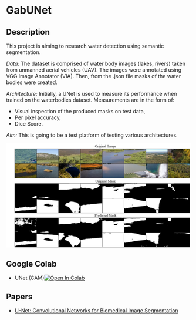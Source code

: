 # GabUNet

## Description

This project is aiming to research water detection using semantic segmentation.

*Data:* The dataset is comprised of water body images (lakes, rivers) taken from unmanned aerial vehicles (UAV). 
The images were annotated using VGG Image Annotator (VIA). Then, from the .json file masks of the water bodies were created.

*Architecture:* Initially, a UNet is used to measure its performance when trained on the waterbodies dataset. Measurements are in the form of:
- Visual inspection of the produced masks on test data, 
- Per pixel accuracy, 
- Dice Score.

*Aim:* This is going to be a test platform of testing various architectures.  

![alt text](https://github.com/gvsam7/GabUNet/blob/main/Images/UNet_Preds.jpg)

## Google Colab
- UNet (CAM)[![Open In Colab](https://colab.research.google.com/assets/colab-badge.svg)](https://colab.research.google.com/drive/1-HAt29Kz1Lj8f8AnThhzK0s4IQi7q3sN)


## Papers
- [U-Net: Convolutional Networks for Biomedical Image Segmentation](https://arxiv.org/abs/1505.04597)

